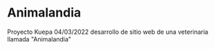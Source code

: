 # Animalandia
Proyecto Kuepa 04/03/2022 desarrollo de sitio web de una veterinaria llamada "Animalandia"
